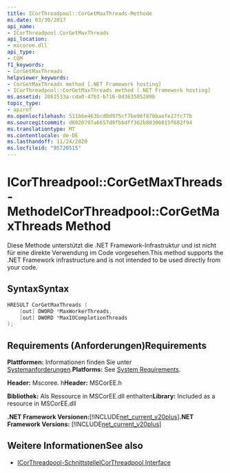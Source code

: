 ```yaml
---
title: ICorThreadpool::CorGetMaxThreads-Methode
ms.date: 03/30/2017
api_name:
- ICorThreadpool.CorGetMaxThreads
api_location:
- mscoree.dll
api_type:
- COM
f1_keywords:
- CorGetMaxThreads
helpviewer_keywords:
- CorGetMaxThreads method [.NET Framework hosting]
- ICorThreadpool::CorGetMaxThreads method [.NET Framework hosting]
ms.assetid: 2861533a-cda0-47b3-b716-0d363505289b
topic_type:
- apiref
ms.openlocfilehash: 511b6e463bcd0d975cf7be96f870baefe27fc77b
ms.sourcegitcommit: d8020797a6657d0fbbdff362b80300815f682f94
ms.translationtype: MT
ms.contentlocale: de-DE
ms.lasthandoff: 11/24/2020
ms.locfileid: "95720515"
---
```

# <a name="icorthreadpoolcorgetmaxthreads-method"></a><span data-ttu-id="cf668-102">ICorThreadpool::CorGetMaxThreads-Methode</span><span class="sxs-lookup"><span data-stu-id="cf668-102">ICorThreadpool::CorGetMaxThreads Method</span></span>

<span data-ttu-id="cf668-103">Diese Methode unterstützt die .NET Framework-Infrastruktur und ist nicht für eine direkte Verwendung im Code vorgesehen.</span><span class="sxs-lookup"><span data-stu-id="cf668-103">This method supports the .NET Framework infrastructure and is not intended to be used directly from your code.</span></span>  
  
## <a name="syntax"></a><span data-ttu-id="cf668-104">Syntax</span><span class="sxs-lookup"><span data-stu-id="cf668-104">Syntax</span></span>  
  
```cpp  
HRESULT CorGetMaxThreads (  
    [out] DWORD *MaxWorkerThreads,  
    [out] DWORD *MaxIOCompletionThreads  
);  
```  
  
## <a name="requirements"></a><span data-ttu-id="cf668-105">Requirements (Anforderungen)</span><span class="sxs-lookup"><span data-stu-id="cf668-105">Requirements</span></span>  

 <span data-ttu-id="cf668-106">**Plattformen:** Informationen finden Sie unter [Systemanforderungen](../../get-started/system-requirements.md).</span><span class="sxs-lookup"><span data-stu-id="cf668-106">**Platforms:** See [System Requirements](../../get-started/system-requirements.md).</span></span>  
  
 <span data-ttu-id="cf668-107">**Header:** Mscoree. h</span><span class="sxs-lookup"><span data-stu-id="cf668-107">**Header:** MSCorEE.h</span></span>  
  
 <span data-ttu-id="cf668-108">**Bibliothek:** Als Ressource in MSCorEE.dll enthalten</span><span class="sxs-lookup"><span data-stu-id="cf668-108">**Library:** Included as a resource in MSCorEE.dll</span></span>  
  
 <span data-ttu-id="cf668-109">**.NET Framework Versionen:**[!INCLUDE[net_current_v20plus](../../../../includes/net-current-v20plus-md.md)]</span><span class="sxs-lookup"><span data-stu-id="cf668-109">**.NET Framework Versions:** [!INCLUDE[net_current_v20plus](../../../../includes/net-current-v20plus-md.md)]</span></span>  
  
## <a name="see-also"></a><span data-ttu-id="cf668-110">Weitere Informationen</span><span class="sxs-lookup"><span data-stu-id="cf668-110">See also</span></span>

- [<span data-ttu-id="cf668-111">ICorThreadpool-Schnittstelle</span><span class="sxs-lookup"><span data-stu-id="cf668-111">ICorThreadpool Interface</span></span>](icorthreadpool-interface.md)
